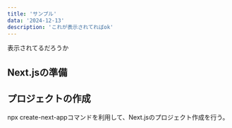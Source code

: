 ```yaml
---
title: 'サンプル'
data: '2024-12-13'
description: 'これが表示されてればok'
---
```


表示されてるだろうか

## Next.jsの準備
## プロジェクトの作成
npx create-next-appコマンドを利用して、Next.jsのプロジェクト作成を行う。